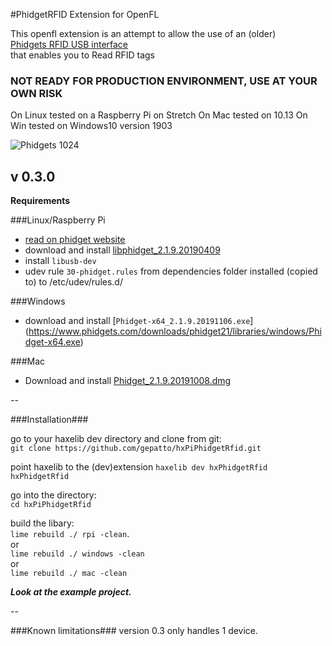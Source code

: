 #PhidgetRFID Extension for OpenFL

This openfl extension is an attempt to allow the use of an (older)  
[Phidgets RFID USB interface](http://www.phidgets.com/products.php?category=14&product_id=1024_0)  
that enables you to Read RFID tags

### NOT READY FOR PRODUCTION ENVIRONMENT, USE AT YOUR OWN RISK ###

On Linux tested on a Raspberry Pi on Stretch
On Mac tested on 10.13
On Win tested on Windows10 version 1903

![Phidgets 1024](https://www.phidgets.com/images/1024_0_Web.jpg)

v 0.3.0
-
**Requirements**

###Linux/Raspberry Pi
- [ read on phidget website ](https://www.phidgets.com/docs21/OS_-_Linux)
- download and install [libphidget_2.1.9.20190409]( https://www.phidgets.com/downloads/phidget21/libraries/linux/libphidget/libphidget_2.1.9.20190409.tar.gz) 
- install `libusb-dev`
- udev rule `30-phidget.rules` from dependencies folder installed (copied to) to /etc/udev/rules.d/

###Windows
- download and install [`Phidget-x64_2.1.9.20191106.exe`] (https://www.phidgets.com/downloads/phidget21/libraries/windows/Phidget-x64.exe)


###Mac
- Download and install [Phidget_2.1.9.20191008.dmg](https://www.phidgets.com/downloads/phidget21/libraries/macos/Phidget/Phidget_2.1.9.20191008.dmg)


--

###Installation###

go to your haxelib dev directory and clone from git:   
`git clone https://github.com/gepatto/hxPiPhidgetRfid.git`  

point haxelib to the (dev)extension
`haxelib dev hxPhidgetRfid hxPhidgetRfid`

go into the directory:   
`cd hxPiPhidgetRfid`

build the libary:   
`lime rebuild ./ rpi -clean`.  
or   
`lime rebuild ./ windows -clean`  
or   
`lime rebuild ./ mac -clean`


***Look at the example project.***

--

###Known limitations###
version 0.3 only handles 1 device.